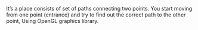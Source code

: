 It’s a place consists of set of paths connecting two points. You start moving from one point (entrance) and try to find out the correct path to the other point, Using OpenGL graphics library.
